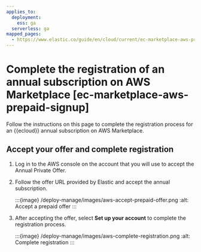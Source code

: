 ```yaml
---
applies_to:
  deployment:
    ess: ga
  serverless: ga
mapped_pages:
  - https://www.elastic.co/guide/en/cloud/current/ec-marketplace-aws-prepaid-signup.html
---
```


# Complete the registration of an annual subscription on AWS Marketplace [ec-marketplace-aws-prepaid-signup]

Follow the instructions on this page to complete the registration process for an {{ecloud}} annual subscription on AWS Marketplace.

## Accept your offer and complete registration

1. Log in to the AWS console on the account that you will use to accept the Annual Private Offer.

2. Follow the offer URL provided by Elastic and accept the annual subscription.

   :::{image} /deploy-manage/images/aws-accept-prepaid-offer.png
   :alt: Accept a prepaid offer
   :::

3. After accepting the offer, select **Set up your account** to complete the registration process.

   :::{image} /deploy-manage/images/aws-complete-registration.png
   :alt: Complete registration
   :::

